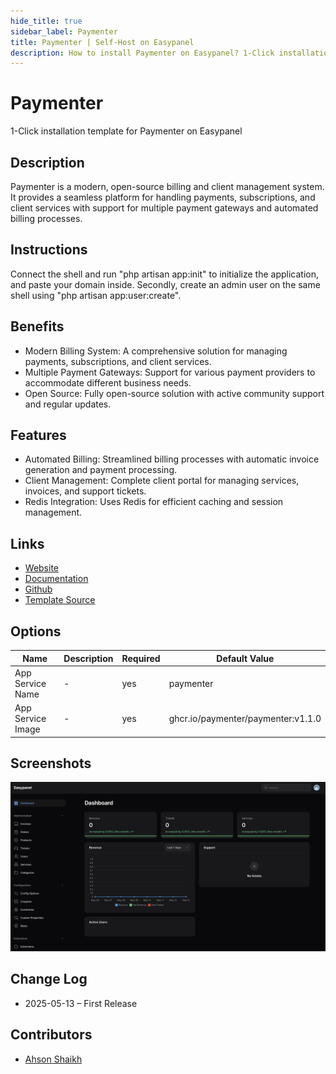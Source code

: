 ```yaml
---
hide_title: true
sidebar_label: Paymenter
title: Paymenter | Self-Host on Easypanel
description: How to install Paymenter on Easypanel? 1-Click installation template for Paymenter on Easypanel
---
```


<!-- generated -->

# Paymenter

1-Click installation template for Paymenter on Easypanel

## Description

Paymenter is a modern, open-source billing and client management system. It provides a seamless platform for handling payments, subscriptions, and client services with support for multiple payment gateways and automated billing processes.

## Instructions

Connect the shell and run &quot;php artisan app:init&quot; to initialize the application, and paste your domain inside. Secondly, create an admin user on the same shell using &quot;php artisan app:user:create&quot;.

## Benefits

- Modern Billing System: A comprehensive solution for managing payments, subscriptions, and client services.
- Multiple Payment Gateways: Support for various payment providers to accommodate different business needs.
- Open Source: Fully open-source solution with active community support and regular updates.

## Features

- Automated Billing: Streamlined billing processes with automatic invoice generation and payment processing.
- Client Management: Complete client portal for managing services, invoices, and support tickets.
- Redis Integration: Uses Redis for efficient caching and session management.

## Links

- [Website](https://paymenter.org)
- [Documentation](https://paymenter.org/docs/getting-started/introduction)
- [Github](https://github.com/paymenter/paymenter)
- [Template Source](https://github.com/easypanel-io/templates/tree/main/templates/paymenter)

## Options

Name | Description | Required | Default Value
-|-|-|-
App Service Name | - | yes | paymenter
App Service Image | - | yes | ghcr.io/paymenter/paymenter:v1.1.0

## Screenshots

![Paymenter Screenshot](./assets/screenshot.png)

## Change Log

- 2025-05-13 – First Release

## Contributors

- [Ahson Shaikh](https://github.com/Ahson-Shaikh)
